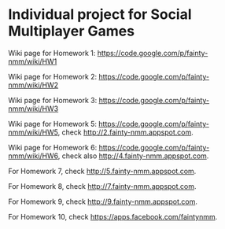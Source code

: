 # Individual project for Social Multiplayer Games #

Wiki page for Homework 1: https://code.google.com/p/fainty-nmm/wiki/HW1

Wiki page for Homework 2: https://code.google.com/p/fainty-nmm/wiki/HW2

Wiki page for Homework 3: https://code.google.com/p/fainty-nmm/wiki/HW3

Wiki page for Homework 5: https://code.google.com/p/fainty-nmm/wiki/HW5, check http://2.fainty-nmm.appspot.com.

Wiki page for Homework 6: https://code.google.com/p/fainty-nmm/wiki/HW6, check also http://4.fainty-nmm.appspot.com.

For Homework 7, check http://5.fainty-nmm.appspot.com.

For Homework 8, check http://7.fainty-nmm.appspot.com.

For Homework 9, check http://9.fainty-nmm.appspot.com.

For Homework 10, check https://apps.facebook.com/faintynmm.